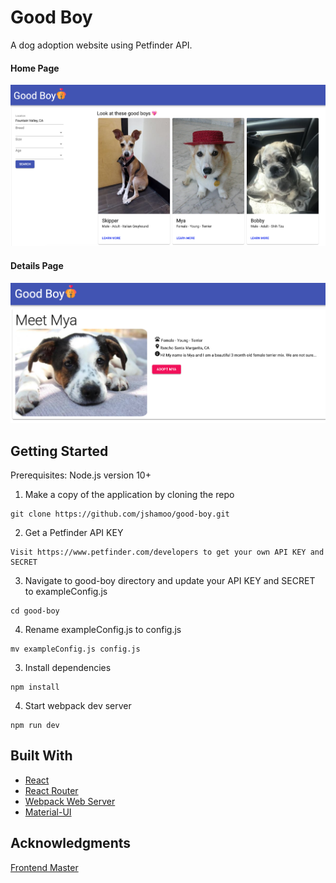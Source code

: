 # Good Boy

A dog adoption website using Petfinder API.

#### Home Page

![Home Page Image](./README_IMG/home-page.png)

#### Details Page

![Details Page Image](./README_IMG/details.png)

## Getting Started

Prerequisites: Node.js version 10+

1. Make a copy of the application by cloning the repo

```
git clone https://github.com/jshamoo/good-boy.git
```

2. Get a Petfinder API KEY

```
Visit https://www.petfinder.com/developers to get your own API KEY and SECRET
```

3. Navigate to good-boy directory and update your API KEY and SECRET to exampleConfig.js

```
cd good-boy
```

4. Rename exampleConfig.js to config.js

```
mv exampleConfig.js config.js
```

3. Install dependencies

```
npm install
```

4. Start webpack dev server

```
npm run dev
```

## Built With

- [React](https://reactjs.org/docs/getting-started.html)
- [React Router](https://reacttraining.com/react-router/web/guides/quick-start)
- [Webpack Web Server](https://webpack.js.org/configuration/dev-server/)
- [Material-UI](https://material-ui.com/getting-started/installation/)

## Acknowledgments

[Frontend Master](https://frontendmasters.com/courses/complete-react-v5/)

